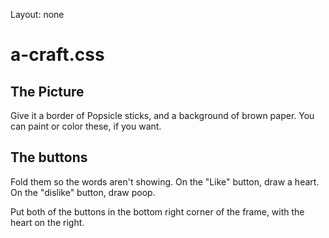 Layout: none

# a-craft.css

## The Picture

Give it a border of Popsicle sticks, and a background of brown paper.
You can paint or color these, if you want.

## The buttons

Fold them so the words aren't showing. On the "Like" button, draw a
heart. On the "dislike" button, draw poop.

Put both of the buttons in the bottom right corner of the frame,
with the heart on the right.
